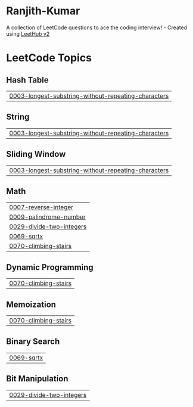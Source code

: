 # Ranjith-Kumar
A collection of LeetCode questions to ace the coding interview! - Created using [LeetHub v2](https://github.com/arunbhardwaj/LeetHub-2.0)

<!---LeetCode Topics Start-->
# LeetCode Topics
## Hash Table
|  |
| ------- |
| [0003-longest-substring-without-repeating-characters](https://github.com/RANJITHKUMAR-KANAGARAJ/Ranjith-Kumar/tree/master/0003-longest-substring-without-repeating-characters) |
## String
|  |
| ------- |
| [0003-longest-substring-without-repeating-characters](https://github.com/RANJITHKUMAR-KANAGARAJ/Ranjith-Kumar/tree/master/0003-longest-substring-without-repeating-characters) |
## Sliding Window
|  |
| ------- |
| [0003-longest-substring-without-repeating-characters](https://github.com/RANJITHKUMAR-KANAGARAJ/Ranjith-Kumar/tree/master/0003-longest-substring-without-repeating-characters) |
## Math
|  |
| ------- |
| [0007-reverse-integer](https://github.com/RANJITHKUMAR-KANAGARAJ/Ranjith-Kumar/tree/master/0007-reverse-integer) |
| [0009-palindrome-number](https://github.com/RANJITHKUMAR-KANAGARAJ/Ranjith-Kumar/tree/master/0009-palindrome-number) |
| [0029-divide-two-integers](https://github.com/RANJITHKUMAR-KANAGARAJ/Ranjith-Kumar/tree/master/0029-divide-two-integers) |
| [0069-sqrtx](https://github.com/RANJITHKUMAR-KANAGARAJ/Ranjith-Kumar/tree/master/0069-sqrtx) |
| [0070-climbing-stairs](https://github.com/RANJITHKUMAR-KANAGARAJ/Ranjith-Kumar/tree/master/0070-climbing-stairs) |
## Dynamic Programming
|  |
| ------- |
| [0070-climbing-stairs](https://github.com/RANJITHKUMAR-KANAGARAJ/Ranjith-Kumar/tree/master/0070-climbing-stairs) |
## Memoization
|  |
| ------- |
| [0070-climbing-stairs](https://github.com/RANJITHKUMAR-KANAGARAJ/Ranjith-Kumar/tree/master/0070-climbing-stairs) |
## Binary Search
|  |
| ------- |
| [0069-sqrtx](https://github.com/RANJITHKUMAR-KANAGARAJ/Ranjith-Kumar/tree/master/0069-sqrtx) |
## Bit Manipulation
|  |
| ------- |
| [0029-divide-two-integers](https://github.com/RANJITHKUMAR-KANAGARAJ/Ranjith-Kumar/tree/master/0029-divide-two-integers) |
<!---LeetCode Topics End-->